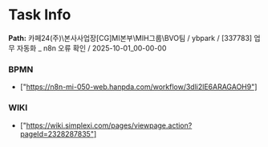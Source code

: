 # Task Info

**Path:** 카페24(주)\본사사업장\[CG]MI본부\MIH그룹\BVO팀 / ybpark / [337783] 업무 자동화 _ n8n 오류 확인 / 2025-10-01_00-00-00

### BPMN
- ["https://n8n-mi-050-web.hanpda.com/workflow/3dli2lE6ARAGAOH9"]

### WIKI
- ["https://wiki.simplexi.com/pages/viewpage.action?pageId=2328287835"]


